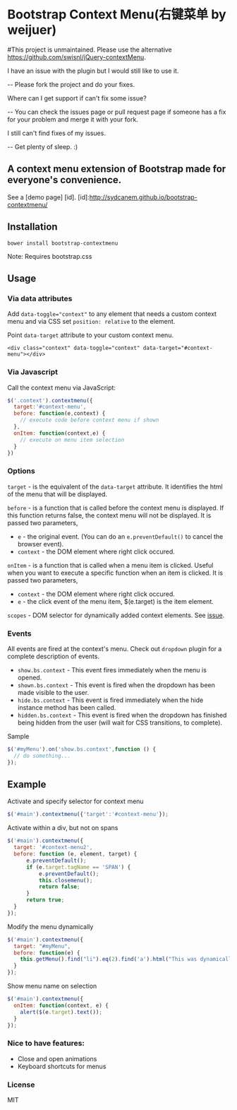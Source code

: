 Bootstrap Context Menu(右键菜单 by weijuer)
======================

#This project is unmaintained. Please use the alternative https://github.com/swisnl/jQuery-contextMenu.

I have an issue with the plugin but I would still like to use it.

-- Please fork the project and do your fixes.

Where can I get support if can't fix some issue?

-- You can check the issues page or pull request page if someone has a fix for your problem and merge it with your fork.

I still can't find fixes of my issues.

-- Get plenty of sleep. :)


## A context menu extension of Bootstrap made for everyone's convenience.

See a [demo page] [id].
[id]:http://sydcanem.github.io/bootstrap-contextmenu/

Installation
------------

`bower install bootstrap-contextmenu`

Note: Requires bootstrap.css

Usage
-----

### Via data attributes

Add `data-toggle="context"` to any element that needs a custom context menu and via CSS set `position: relative` to the element.

Point `data-target` attribute to your custom context menu.

`<div class="context" data-toggle="context" data-target="#context-menu"></div>`

### Via Javascript

Call the context menu via JavaScript:

```js
$('.context').contextmenu({
  target:'#context-menu', 
  before: function(e,context) {
    // execute code before context menu if shown
  },
  onItem: function(context,e) {
    // execute on menu item selection
  }
})
```

### Options

`target` - is the equivalent of the `data-target` attribute. It identifies the html of the menu that will be displayed. 

`before` - is a function that is called before the context menu is displayed. If this function returns false, the context menu will not be displayed. It is passed two parameters,

  - `e` - the original event. (You can do an `e.preventDefault()` to cancel the browser event). 
  - `context` - the DOM element where right click occured.

`onItem` - is a function that is called when a menu item is clicked. Useful when you want to execute a specific function when an item is clicked. It is passed two parameters,

  - `context` - the DOM element where right click occured.
  - `e` - the click event of the menu item, $(e.target) is the item element.

`scopes` - DOM selector for dynamically added context elements. See [issue](https://github.com/sydcanem/bootstrap-contextmenu/issues/56).

### Events

All events are fired at the context's menu. Check out `dropdown` plugin for
a complete description of events.

- `show.bs.context` - This event fires immediately when the menu is opened. 
- `shown.bs.context` - This event is fired when the dropdown has been made visible to the user. 
- `hide.bs.context` - This event is fired immediately when the hide instance method has been called. 
- `hidden.bs.context` - This event is fired when the dropdown has finished being hidden from the user (will wait for CSS transitions, to complete).
  
Sample

```js
$('#myMenu').on('show.bs.context',function () {
  // do something...
});
```

Example
-------

Activate and specify selector for context menu

```js
$('#main').contextmenu({'target':'#context-menu'});
```

Activate within a div, but not on spans

```js
$('#main').contextmenu({
  target: '#context-menu2',
  before: function (e, element, target) {
      e.preventDefault();
      if (e.target.tagName == 'SPAN') {
          e.preventDefault();
          this.closemenu();
          return false;
      }
      return true;
  }
});
```

Modify the menu dynamically

```js
$('#main').contextmenu({
  target: "#myMenu",
  before: function(e) { 
    this.getMenu().find("li").eq(2).find('a').html("This was dynamically changed");
  }
});
```

Show menu name on selection

```js
$('#main').contextmenu({
  onItem: function(context, e) {
    alert($(e.target).text());
  }
});
```

### Nice to have features:

 - Close and open animations
 - Keyboard shortcuts for menus

### License
MIT
